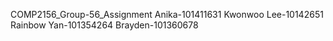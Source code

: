 COMP2156_Group-56_Assignment
Anika-101411631
Kwonwoo Lee-10142651
Rainbow Yan-101354264
Brayden-101360678